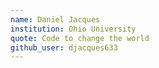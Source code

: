 ```yaml
---
name: Daniel Jacques
institution: Ohio University
quote: Code to change the world
github_user: djacques633
---
```

